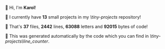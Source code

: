 
👋 Hi, I'm **Karol**!

📌 I currently have **13** small projects in my *\tiny-projects* repository!

🧩 That's **37** files, **2442** lines, **63088** letters and **92015** bytes of code!

🤖 This was generated automatically by the code which you can find in *\tiny-projects\line_counter*.
